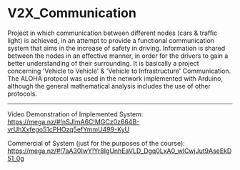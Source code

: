 # V2X_Communication
Project in which communication between different nodes (cars & traffic light) is achieved, in an attempt to provide a functional communication system that aims in the increase of safety in driving. Information is shared between the nodes in an effective manner, in order for the drivers to gain a better understanding of their surrounding.
It is basically a project concerning 'Vehicle to Vehicle' & 'Vehicle to Infrastructure' Communication.
The ALOHA protocol was used in the network implemented with Arduino, although the general mathematical analysis includes the use of other protocols.

--------------------------------------------------------------
Video Demonstration of Implemented System:
https://mega.nz/#!nSJlmA6C!MGCz0z664B-vrUhXxfego51cPHOzq5efYmmU499-KyU

Commercial of System (just for the purposes of the course):
https://mega.nz/#!7aA30IwY!Yr8IgUnhEaVLD_Dgq0LxA0_wlCwjJut9AseEkD51_0g
